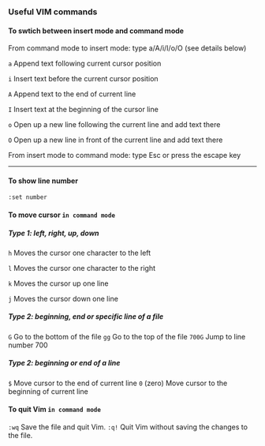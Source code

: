 ### Useful VIM commands


#### To swtich between insert mode and command mode
From command mode to insert mode: type a/A/i/I/o/O (see details below)

`a` Append text following current cursor position

`i` Insert text before the current cursor position

`A` Append text to the end of current line

`I` Insert text at the beginning of the cursor line

`o` Open up a new line following the current line and add text there

`O` Open up a new line in front of the current line and add text there

From insert mode to command mode: type Esc or press the escape key

---
#### To show line number

```
:set number
```

#### To move cursor `in command mode`

##### Type 1:  left, right, up, down

`h` Moves the cursor one character to the left

`l` Moves the cursor one character to the right

`k` Moves the cursor up one line

`j` Moves the cursor down one line


##### Type 2: beginning, end or specific line of a file

`G` Go to the bottom of the file
`gg` Go to the top of the file 
`700G` Jump to line number 700 

##### Type 2: beginning or end of a line

`$`  Move cursor to the end of current line
`0`  (zero) Move cursor to the beginning of current line 


#### To quit Vim `in command mode`

`:wq`		Save the file and quit Vim.
`:q!`		Quit Vim without saving the changes to the file.



